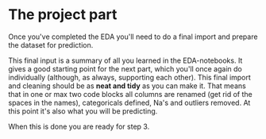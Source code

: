 # The project part 

Once you've completed the EDA you'll need to do a final import and prepare the dataset for prediction.

This final input is a summary of all you learned in the EDA-notebooks. It gives a good starting point for the next part, which you'll once again do individually (although, as always, supporting each other). This final import and cleaning should be as **neat and tidy** as you can make it. That means that in one or max two code blocks all columns are renamed (get rid of the spaces in the names), categoricals defined, Na's and outliers removed. At this point it's also what you will be predicting.

When this is done you are ready for step 3.